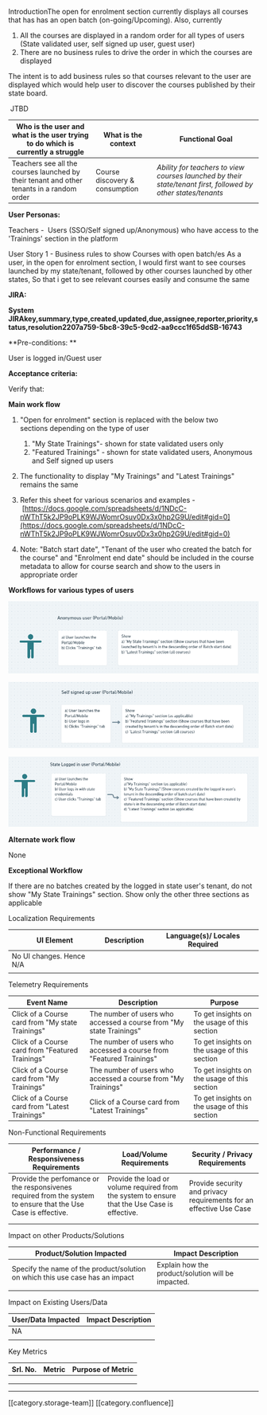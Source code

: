 





IntroductionThe open for enrolment section currently displays all courses that has has an open batch (on-going/Upcoming). Also, currently


1. All the courses are displayed in a random order for all types of users (State validated user, self signed up user, guest user)
1. There are no business rules to drive the order in which the courses are displayed

The intent is to add business rules so that courses relevant to the user are displayed which would help user to discover the courses published by their state board.

 JTBD



|  **Who is the user and what is the user trying to do which is currently a struggle**  |  **What is the context**  |  **Functional Goal**  | 
|  --- |  --- |  --- | 
| Teachers see all the courses launched by their tenant and other tenants in a random order | Course discovery & consumption |  _Ability for teachers to view courses launched by their state/tenant first, followed by other states/tenants_  | 

 **User Personas:** 

Teachers -  Users (SSO/Self signed up/Anonymous)  who have access to the 'Trainings' section in the platform

User Story 1 - Business rules to show Courses with open batch/es As a user, in the open for enrolment section, I would first want to see courses launched by my state/tenant, followed by other courses launched by other states, So that i get to see relevant courses easily and consume the same

 **JIRA:** 

 **System JIRAkey,summary,type,created,updated,due,assignee,reporter,priority,status,resolution2207a759-5bc8-39c5-9cd2-aa9ccc1f65ddSB-16743** 

 **Pre-conditions: ** 

User is logged in/Guest user

 **Acceptance criteria:** 

Verify that:

 **Main work flow** 


1. "Open for enrolment" section is replaced with the below two sections depending on the type of user
    1. "My State Trainings"- shown for state validated users only
    1. "Featured Trainings" - shown for state validated users, Anonymous and Self signed up users

    
1. The functionality to display "My Trainings" and "Latest Trainings" remains the same
1. Refer this sheet for various scenarios and examples - [https://docs.google.com/spreadsheets/d/1NDcC-nWThT5k2JP9oPLK9WJWomrOsuv0Dx3x0hp2G9U/edit#gid=0](https://docs.google.com/spreadsheets/d/1NDcC-nWThT5k2JP9oPLK9WJWomrOsuv0Dx3x0hp2G9U/edit#gid=0)
1. Note: "Batch start date", "Tenant of the user who created the batch for the course" and "Enrolment end date" should be included in the course metadata to allow for course search and show to the users in appropriate order 

 **Workflows for various types of users** 

![](images/storage/image2020-3-4_9-56-7.png)



![](images/storage/image2020-3-4_9-58-30.png)



![](images/storage/image2020-3-4_9-58-55.png)

 **Alternate work flow** 

None

 **Exceptional Workflow** 

If there are no batches created by the logged in state user's tenant, do not show "My State Trainings" section. Show only the other three sections as applicable

Localization Requirements

| UI Element | Description | Language(s)/ Locales Required | 
|  --- |  --- |  --- | 
| No UI changes. Hence N/A |  |  | 
|  |  |  | 



Telemetry Requirements

| Event Name | Description | Purpose | 
|  --- |  --- |  --- | 
| Click of a Course card from "My state Trainings" | The number of users who accessed a course from "My state Trainings" | To get insights on the usage of this section | 
| Click of a Course card from "Featured Trainings" | The number of users who accessed a course from "Featured Trainings" | To get insights on the usage of this section | 
| Click of a Course card from "My Trainings" | The number of users who accessed a course from "My Trainings" | To get insights on the usage of this section | 
| Click of a Course card from "Latest Trainings" | Click of a Course card from "Latest Trainings" | To get insights on the usage of this section | 



Non-Functional Requirements

| Performance / Responsiveness Requirements | Load/Volume Requirements | Security / Privacy Requirements | 
|  --- |  --- |  --- | 
| Provide the perfomance or the responsivenes required from the system to ensure that the Use Case is effective.  | Provide the load or volume required from the system to ensure that the Use Case is effective. | Provide security and privacy requirements for an effective Use Case  | 
|  |  |  | 
|  |  |  | 



Impact on other Products/Solutions

| Product/Solution Impacted | Impact Description | 
|  --- |  --- | 
| Specify the name of the product/solution on which this use case has an impact  | Explain how the product/solution will be impacted. | 
|  |  | 



Impact on Existing Users/Data 

| User/Data Impacted | Impact Description | 
|  --- |  --- | 
| NA |  | 
|  |  | 



Key Metrics

| Srl. No. | Metric | Purpose of Metric | 
|  --- |  --- |  --- | 
|  |  |  | 
|  |  |  | 
|  |  |  | 





*****

[[category.storage-team]] 
[[category.confluence]] 
